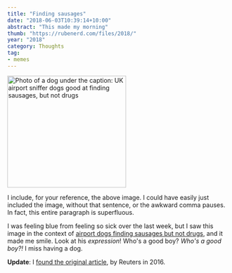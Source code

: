 ```yaml
---
title: "Finding sausages"
date: "2018-06-03T10:39:14+10:00"
abstract: "This made my morning"
thumb: "https://rubenerd.com/files/2018/"
year: "2018"
category: Thoughts
tag:
- memes
---
```

<p><img src="https://rubenerd.com/files/2018/reuters-dog.jpg" alt="Photo of a dog under the caption: UK airport sniffer dogs good at finding sausages, but not drugs" style="width:270px; height:255px;" /></p>

I include, for your reference, the above image. I could have easily just included the image, without that sentence, or the awkward comma pauses. In fact, this entire paragraph is superfluous.

I was feeling blue from feeling so sick over the last week, but I saw this image in the context of [airport dogs finding sausages but not drugs], and it made me smile. Look at his *expression*! Who's a good boy? *Who's a good boy?!* I miss having a dog.

**Update**: I [found the original article], by Reuters in 2016.

[found the original article]: https://www.reuters.com/article/us-britain-dogs-drugs-idUSKCN0XB19A
[airport dogs finding sausages but not drugs]: https://twitter.com/_youhadonejob1/status/998714666091274240 "Tweet from You had one job"

